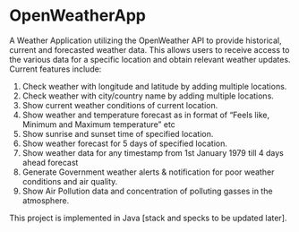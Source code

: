 # OpenWeatherApp
A Weather Application utilizing the OpenWeather API to provide historical, current and forecasted weather data. 
This allows users to receive access to the various data for a specific location and obtain relevant weather updates.
Current features include:

1. Check weather with longitude and latitude by adding multiple locations.
2. Check weather with city/country name by adding multiple locations.
3. Show current weather conditions of current location.
4. Show weather and temperature forecast as in format of “Feels like, Minimum and Maximum temperature” etc
5. Show sunrise and sunset time of specified location.
6. Show weather forecast for 5 days of specified location.
7. Show weather data for any timestamp from 1st January 1979 till 4 days ahead forecast
8. Generate Government weather alerts & notification for poor weather conditions and air quality.
9. Show Air Pollution data and concentration of polluting gasses in the atmosphere.

This project is implemented in Java [stack and specks to be updated later].
